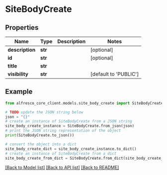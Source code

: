 # SiteBodyCreate


## Properties

Name | Type | Description | Notes
------------ | ------------- | ------------- | -------------
**description** | **str** |  | [optional] 
**id** | **str** |  | [optional] 
**title** | **str** |  | 
**visibility** | **str** |  | [default to 'PUBLIC']

## Example

```python
from alfresco_core_client.models.site_body_create import SiteBodyCreate

# TODO update the JSON string below
json = "{}"
# create an instance of SiteBodyCreate from a JSON string
site_body_create_instance = SiteBodyCreate.from_json(json)
# print the JSON string representation of the object
print(SiteBodyCreate.to_json())

# convert the object into a dict
site_body_create_dict = site_body_create_instance.to_dict()
# create an instance of SiteBodyCreate from a dict
site_body_create_from_dict = SiteBodyCreate.from_dict(site_body_create_dict)
```
[[Back to Model list]](../README.md#documentation-for-models) [[Back to API list]](../README.md#documentation-for-api-endpoints) [[Back to README]](../README.md)



